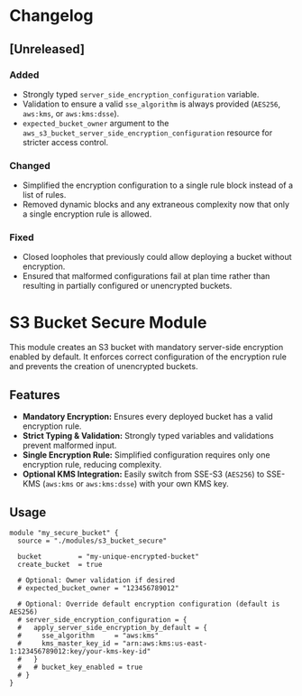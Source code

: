 # Changelog

## [Unreleased]

### Added
- Strongly typed `server_side_encryption_configuration` variable.
- Validation to ensure a valid `sse_algorithm` is always provided (`AES256`, `aws:kms`, or `aws:kms:dsse`).
- `expected_bucket_owner` argument to the `aws_s3_bucket_server_side_encryption_configuration` resource for stricter access control.

### Changed
- Simplified the encryption configuration to a single rule block instead of a list of rules.
- Removed dynamic blocks and any extraneous complexity now that only a single encryption rule is allowed.

### Fixed
- Closed loopholes that previously could allow deploying a bucket without encryption.
- Ensured that malformed configurations fail at plan time rather than resulting in partially configured or unencrypted buckets.



# S3 Bucket Secure Module

This module creates an S3 bucket with mandatory server-side encryption enabled by default. It enforces correct configuration of the encryption rule and prevents the creation of unencrypted buckets.

## Features

- **Mandatory Encryption:** Ensures every deployed bucket has a valid encryption rule.
- **Strict Typing & Validation:** Strongly typed variables and validations prevent malformed input.
- **Single Encryption Rule:** Simplified configuration requires only one encryption rule, reducing complexity.
- **Optional KMS Integration:** Easily switch from SSE-S3 (`AES256`) to SSE-KMS (`aws:kms` or `aws:kms:dsse`) with your own KMS key.

## Usage

```hcl
module "my_secure_bucket" {
  source = "./modules/s3_bucket_secure"

  bucket         = "my-unique-encrypted-bucket"
  create_bucket  = true

  # Optional: Owner validation if desired
  # expected_bucket_owner = "123456789012"

  # Optional: Override default encryption configuration (default is AES256)
  # server_side_encryption_configuration = {
  #   apply_server_side_encryption_by_default = {
  #     sse_algorithm     = "aws:kms"
  #     kms_master_key_id = "arn:aws:kms:us-east-1:123456789012:key/your-kms-key-id"
  #   }
  #   # bucket_key_enabled = true
  # }
}
